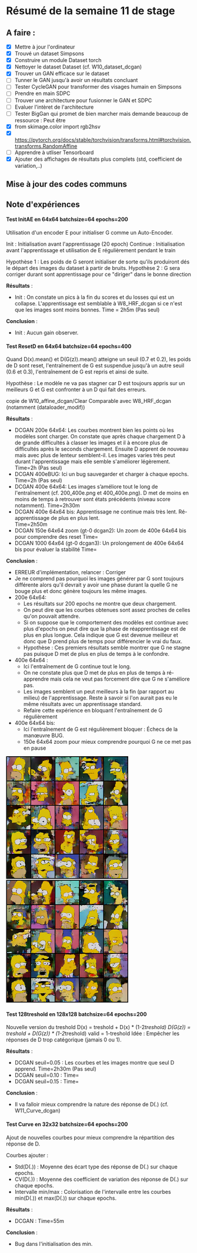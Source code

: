 # Résumé de la semaine 11 de stage


## A faire :

- [x]  Mettre à jour l'ordinateur
- [x]  Trouvé un dataset Simpsons
- [x]  Construire un module Dataset torch
- [x]  Nettoyer le dataset Dataset (cf. W10_dataset_dcgan)
- [x]  Trouver un GAN efficace sur le dataset
- [ ] Tunner le GAN jusqu'à avoir un résultats concluant
- [ ] Tester CycleGAN pour transformer des visages humain en Simpsons
- [ ] Prendre en main SDPC
- [ ] Trouver une architecture pour fusionner le GAN et SDPC
- [ ] Evaluer l'intèret de l'architecture
- [ ] Tester BigGan qui promet de bien marcher mais demande beaucoup de ressource : Peut être
- [x] from skimage.color import rgb2hsv
- [x] https://pytorch.org/docs/stable/torchvision/transforms.html#torchvision.transforms.RandomAffine
- [ ] Apprendre à utliser Tensorboard
- [x] Ajouter des affichages de résultats plus complets (std, coefficient de variation,..)

## Mise à jour des codes communs

## Note d'expériences
  
#### Test InitAE en 64x64 batchsize=64 epochs=200 
Utilisation d'un encoder E pour initialiser G comme un Auto-Encoder.

Init : Initialisation avant l'apprentissage (20 epoch)
Continue : Initialisation avant l'apprentissage et utilisation de E régulièrement pendant le train

Hypothèse 1 : Les poids de G seront initialiser de sorte qu'ils produiront dés le départ des images du dataset à partir de bruits.
Hypothèse 2 : G sera corriger durant sont apprentissage pour ce "diriger" dans le bonne direction 

__Résultats__ :
  - Init : On constate un pics à la fin du scores et du losses qui est un collapse. L'apprentissage est semblable à W8_HRF_dcgan si ce n'est que les images sont moins bonnes.
    Time = 2h5m (Pas seul)
		
__Conclusion__ :
  - Init : Aucun gain observer.

#### Test ResetD en 64x64 batchsize=64 epochs=400 
Quand D(x).mean() et D(G(z)).mean() atteigne un seuil (0.7 et 0.2), les poids de D sont reset, l'entraînement de G est suspendue jusqu'à un autre seuil (0.6 et 0.3), l'entraînement de G est repris et ainsi de suite. 

Hypothèse : Le modèle ne va pas stagner car D est toujours appris sur un meilleurs G et G est confronter à un D qui fait des erreurs.

copie de W10_affine_dcgan/Clear
Comparable avec W8_HRF_dcgan (notamment (dataloader_modif))

__Résultats__ :
  - DCGAN 200e 64x64: Les courbes montrent bien les points où les modèles sont charger. On constate que après chaque chargement D à de grande difficultés à classer les images et il à encore plus de difficultés après le seconds chargement. Ensuite D apprent de nouveau mais avec plus de lenteur semblent-il. Les images varies très peut durant l'apprentissage mais elle semble s'améliorer légèrement.
    Time=2h (Pas seul)
  - DCGAN 400eBUG: Ici un bug sauvegarder et charger à chaque epochs.
    Time=2h (Pas seul)
  - DCGAN 400e 64x64: Les images s’améliore tout le long de l'entraînement (cf. 200_400e.png et 400_400e.png). D met de moins en moins de temps à retrouver sont états précédents (niveau score notamment).
    Time=2h30m
  - DCGAN 400e 64x64 bis: Apprentissage ne continue mais très lent. Ré-apprentissage de plus en plus lent.  
    Time=2h50m
  - DCGAN 150e 64x64 zoom (gt-0 dcgan2): Un zoom de 400e 64x64 bis pour comprendre des reset
    Time=
  - DCGAN 1000 64x64 (gt-0 dcgan3): Un prolongement de 400e 64x64 bis pour évaluer la stabilité
    Time=
		
__Conclusion__ :
  - ERREUR d'implémentation, relancer : Corriger
  - Je ne comprend pas pourquoi les images générer par G sont toujours différente alors qu'il devrait y avoir une phase durant la quelle G ne bouge plus et donc génère toujours les même images.
  - 200e  64x64:
    - Les résultats sur 200 epochs ne montre que deux chargement.
    - On peut dire que les courbes obtenues sont assez proches de celles qu'on pouvait attendre.
    - Si on suppose que le comportement des modèles est continue avec plus d'epochs on peut dire que la phase de réapprentissage est de plus en plus longue. Cela indique que G est devenue meilleur et donc que D prend plus de temps pour différencier le vrai du faux.
    - Hypothèse : Ces premiers résultats semble montrer que G ne stagne pas puisque D met de plus en plus de temps à le confondre. 
  - 400e 64x64 :
    - Ici l'entraînement de G continue tout le long.
    - On ne constate plus que D met de plus en plus de temps à ré-apprendre mais cela ne veut pas forcement dire que G ne s'améliore pas.
    - Les images semblent un peut meilleurs à la fin (par rapport au milieu) de l'apprentissage. Reste à savoir si l'on aurait pas eu le même résultats avec un apprentissage standard.
    - Refaire cette expérience en bloquant l'entraînement de G régulièrement 
  - 400e 64x64 bis:
    - Ici l'entraînement de G est régulièrement bloquer : Échecs de la manœuvre BUG.
    - 150e 64x64 zoom pour mieux comprendre pourquoi G ne ce met pas en pause

![W11_DCGAN Dataset](W11_resetD_dcgan/200_400e.png "200_400e")
![W11_DCGAN Dataset](W11_resetD_dcgan/400_400e.png "400_400e")

#### Test 128treshold en 128x128 batchsize=64 epochs=200 
Nouvelle version du treshold
D(x) = treshold + D(x) * (1-2*treshold)
D(G(z)) = treshold + D(G(z)) * (1-2*treshold)
valid = 1-treshold
Idée : Empêcher les réponses de D trop catégorique (jamais 0 ou 1).

__Résultats__ :
  - DCGAN seuil=0.05 : Les courbes et les images montre que seul D apprend.
    Time=2h30m (Pas seul)
  - DCGAN seuil=0.10 :
    Time=
  - DCGAN seuil=0.15 :
    Time=
		
__Conclusion__ :
  - Il va falloir mieux comprendre la nature des réponse de D(.) (cf. W11_Curve_dcgan)

#### Test Curve en 32x32 batchsize=64 epochs=200 
Ajout de nouvelles courbes pour mieux comprendre la répartition des réponse de D.

Courbes ajouter :
  - Std(D(.)) : Moyenne des écart type des réponse de D(.) sur chaque epochs.
  - CV(D(.)) : Moyenne des coefficient de variation des réponse de D(.) sur chaque epochs.
  - Intervalle min/max : Colorisation de l'intervalle entre les courbes min(D(.)) et max(D(.)) sur chaque epochs.

__Résultats__ :
  - DCGAN : 
    Time=55m
		
__Conclusion__ :
  - Bug dans l'initialisation des min. 
